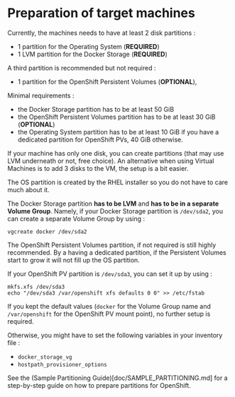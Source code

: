 # Preparation of target machines

Currently, the machines needs to have at least 2 disk partitions :
 - 1 partition for the Operating System (**REQUIRED**)
 - 1 LVM partition for the Docker Storage (**REQUIRED**)

A third partition is recommended but not required :
 - 1 partition for the OpenShift Persistent Volumes (**OPTIONAL**),

Minimal requirements :
 - the Docker Storage partition has to be at least 50 GiB
 - the OpenShift Persistent Volumes partition has to be at least 30 GiB (**OPTIONAL**)
 - the Operating System partition has to be at least 10 GiB if you have a dedicated
   partition for OpenShift PVs, 40 GiB otherwise.

If your machine has only one disk, you can create partitions (that may use LVM underneath or not, free choice).
An alternative when using Virtual Machines is to add 3 disks to the VM, the setup is a bit easier.

The OS partition is created by the RHEL installer so you do not have to care much about it.

The Docker Storage partition **has to be LVM** and **has to be in a separate Volume Group**.
Namely, if your Docker Storage partition is `/dev/sda2`, you can create a separate Volume Group by using :
```
vgcreate docker /dev/sda2
```

The OpenShift Persistent Volumes partition, if not required is still highly recommended.
By a having a dedicated partition, if the Persistent Volumes start to grow it will not
fill up the OS partition.

If your OpenShift PV partition is `/dev/sda3`, you can set it up by using :
```
mkfs.xfs /dev/sda3
echo "/dev/sda3 /var/openshift xfs defaults 0 0" >> /etc/fstab
```

If you kept the default values (`docker` for the Volume Group name and
`/var/openshift` for the OpenShift PV mount point), no further setup is required.

Otherwise, you might have to set the following variables in your inventory file :
 - `docker_storage_vg`
 - `hostpath_provisioner_options`

See the (Sample Partitioning Guide)[doc/SAMPLE_PARTITIONING.md] for a step-by-step guide on how to prepare
partitions for OpenShift.
